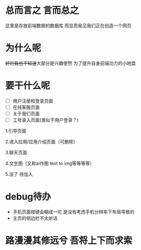 # 总而言之 言而总之 
这里是存放前端数据的数据库 而显而易见我们正在创造一个网页
# 为什么呢
<del>好的我也不知道</del>大部分是兴趣使然 为了提升自身前端功力的小地盘 
# 要干什么呢
- [ ] 用户注册和登录页面
- [ ] 在线客服页面
- [ ] 关于我们页面
- [ ] 工号录入页面(类似于用户登录？)

1.引导页面 

2.进入应用/应用介绍页面（可删除）

3.聊天页面

4.文生图（又称ai作图 text to img等等等等）

5.没了 待加入
# debug待办
- 手机页面按键会糊成一坨 是没有考虑手机分辨率下布局导致的
- 主页的侧边栏不太听话
# 路漫漫其修远兮 吾将上下而求索
